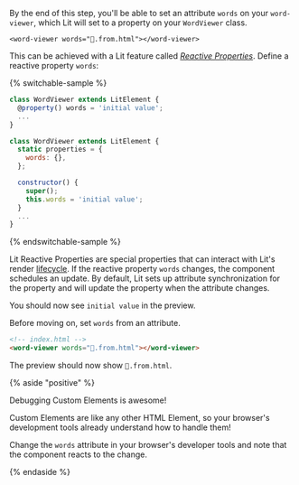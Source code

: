 
By the end of this step, you'll be able to set an attribute `words` on your
`word-viewer`, which Lit will set to a property on your `WordViewer` class.

`<word-viewer words="👋.from.html"></word-viewer>`

This can be achieved with a Lit feature called [_Reactive
Properties_](/docs/components/properties/). Define a reactive property `words`:

{% switchable-sample %}

```ts
class WordViewer extends LitElement {
  @property() words = 'initial value';
  ...
}
```

```js
class WordViewer extends LitElement {
  static properties = {
    words: {},
  };

  constructor() {
    super();
    this.words = 'initial value';
  }
  ...
}
```

{% endswitchable-sample %}

Lit Reactive Properties are special properties that can interact with Lit's
render [lifecycle](/docs/components/lifecycle/). If the reactive property
`words` changes, the component schedules an update. By default, Lit sets up
attribute synchronization for the property and will update the property when the
attribute changes.

You should now see `initial value` in the preview.

Before moving on, set `words` from an attribute.

```html
<!-- index.html -->
<word-viewer words="👋.from.html"></word-viewer>
```

The preview should now show `👋.from.html`.

{% aside "positive" %}

Debugging Custom Elements is awesome!

Custom Elements are like any other HTML Element, so your browser's development
tools already understand how to handle them!

Change the `words` attribute in your browser's developer tools and note that the
component reacts to the change.

{% endaside %}
